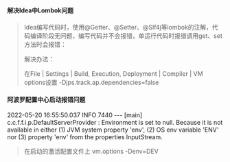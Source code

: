 ## 

#### 解决Idea中Lombok问题

>Idea编写代码时，使用@Getter、@Setter、@Slf4j等lombok的注解，代码编译阶段无问题，编写代码并不会报错，单运行代码时报错调用get、set方法时会报错：
>
>解决办法：
>
>在File | Settings | Build, Execution, Deployment | Compiler | VM options设置 -Djps.track.ap.dependencies=false





#### 阿波罗配置中心启动报错问题

2022-05-20 16:55:50.037  INFO 7440 --- [main] c.c.f.f.i.p.DefaultServerProvider        : Environment is set to null. Because it is not available in either (1) JVM system property 'env', (2) OS env variable 'ENV' nor (3) property 'env' from the properties InputStream.

> 在启动的激活配置文件上  vm.options   -Denv=DEV
